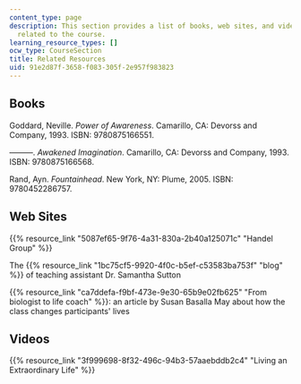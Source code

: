 ```yaml
---
content_type: page
description: This section provides a list of books, web sites, and videos on topics
  related to the course.
learning_resource_types: []
ocw_type: CourseSection
title: Related Resources
uid: 91e2d87f-3658-f083-305f-2e957f983823
---
```


Books
-----

Goddard, Neville. _Power of Awareness_. Camarillo, CA: Devorss and Company, 1993. ISBN: 9780875166551.

———. _Awakened Imagination_. Camarillo, CA: Devorss and Company, 1993. ISBN: 9780875166568.

Rand, Ayn. _Fountainhead_. New York, NY: Plume, 2005. ISBN: 9780452286757.

Web Sites
---------

{{% resource_link "5087ef65-9f76-4a31-830a-2b40a125071c" "Handel Group" %}}

The {{% resource_link "1bc75cf5-9920-4f0c-b5ef-c53583ba753f" "blog" %}} of teaching assistant Dr. Samantha Sutton

{{% resource_link "ca7ddefa-f9bf-473e-9e30-65b9e02fb625" "From biologist to life coach" %}}: an article by Susan Basalla May about how the class changes participants' lives

Videos
------

{{% resource_link "3f999698-8f32-496c-94b3-57aaebddb2c4" "Living an Extraordinary Life" %}}